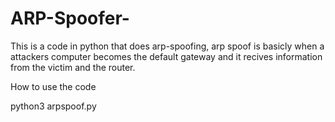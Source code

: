 # ARP-Spoofer-

This is a code in python that does arp-spoofing, arp spoof is basicly when a attackers computer becomes the default gateway and it recives information from the victim and the router.

How to use the code 

python3 arpspoof.py <router ip> <victim ip> 
